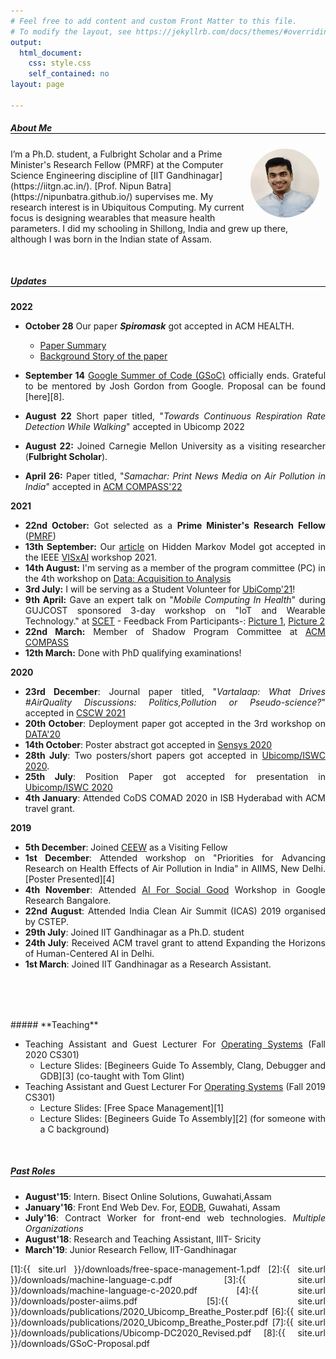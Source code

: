```yaml
---
# Feel free to add content and custom Front Matter to this file.
# To modify the layout, see https://jekyllrb.com/docs/themes/#overriding-theme-defaults
output:
  html_document:
    css: style.css
    self_contained: no
layout: page

---
```


<style>

	@-webkit-keyframes slide {
	    from { background-position: 0 0; }
	    to { background-position: -400px 0; }
	}
	#background{
		background: gray url("/images/tiny-squares/tiny-square.jpg") repeat 0 0;
		-webkit-animation: slide 20s linear infinite;
		-moz-animation: slide 20s linear infinite;
	}
	p{text-align: justify;}
	li{text-align: justify;}

	@media only screen and (max-width: 500px) {
	  	.pad-1 {
	   		 padding: 10px;
	  	}
	  	.pad-2 {
	   		 padding:10px;
	   		 border-radius: 50%
	  	}

  	}

	@media only screen and (min-width: 501px) {
	  	.pad-1 {
	   		 padding-left: :10px;
	  	}
	  	.pad-2 {
	   		 padding-left:10px; padding-right: 10px;
	   		 border-radius: 50%
	  	}

	}

	#about-me, #teaching, #updates, #past-roles{
		border-bottom: 1px solid black;

	}
</style>

##### **About Me**

<img class="pad-2" align="right" width="110" height="110" src="/images/RISHIRAJ.jpg">
<!--<img class="pad-1" align="right" width="200" height="170" src="/images/IMG-20190202-WA0001.jpg">
-->I’m a Ph.D. student, a Fulbright Scholar and a Prime Minister's Research Fellow (PMRF) at the Computer Science Engineering discipline of [IIT Gandhinagar](https://iitgn.ac.in/). [Prof. Nipun Batra](https://nipunbatra.github.io/) supervises me.  My research interest is in Ubiquitous Computing. My current focus is designing wearables that measure health parameters. I did my schooling in Shillong, India and grew up there, although I was born in the Indian state of Assam.

<!--
##### **<span style="color: #f56607">Looking for research internship (May-July 2022)</span>**
I'm looking to work in Human-Computer Interaction, Ubiquitous Computing, Sensor-enabled Embedded Systems that can impact healthcare delivery or pave the path towards making healthcare more accessible.-->


<div style="margin-top: 50px"></div>

##### **Updates**
**2022**
- **October 28** Our paper _**Spiromask**_ got accepted in ACM HEALTH.
    - [Paper Summary](https://twitter.com/nipun_batra/status/1586205718880739328)
    - [Background Story of the paper](https://twitter.com/rishihere/status/1586521223952928770)


- **September 14** [Google Summer of Code (GSoC)](https://summerofcode.withgoogle.com/) officially ends. Grateful to be mentored by Josh Gordon from Google. Proposal can be found [here][8].
- **August 22** Short paper titled, "*Towards Continuous Respiration Rate Detection While Walking*" accepted in Ubicomp 2022
- **August 22:** Joined Carnegie Mellon University as a visiting researcher (**Fulbright Scholar**).
- **April 26:** Paper titled, "*Samachar: Print News Media on Air Pollution in India*" accepted in [ACM COMPASS'22](https://compass.acm.org/)

**2021**
- **22nd October:** Got selected as a **Prime Minister's Research Fellow** ([PMRF](https://pmrf.in/))
- **13th September:** Our [article](https://nipunbatra.github.io/hmm/) on Hidden Markov Model got accepted in the IEEE [VISxAI](https://visxai.io/) workshop 2021.
- **14th August:** I'm serving as a member of the program committee (PC) in the 4th workshop on [Data: Acquisition to Analysis](https://data-workshop.github.io/DATA2021/)
- **3rd July:** I will be serving as a Student Volunteer for [UbiComp'21](https://ubicomp.org/ubicomp2021/)!
- **9th April:** Gave an expert talk on "*Mobile Computing In Health*" during GUJCOST sponsored 3-day workshop on "IoT and Wearable Technology." at [SCET](https://scet.ac.in/) - Feedback From Participants-: [Picture 1](/images/yay.png), [Picture 2](/images/feedback-scet.png)
- **22nd March:** Member of Shadow Program Committee at [ACM COMPASS](https://compass.acm.org/)
- **12th March:** Done with PhD qualifying examinations!

**2020**
- **23rd December**: Journal paper titled, "*Vartalaap: What Drives #AirQuality Discussions: Politics,Pollution or Pseudo-science?*" accepted in [CSCW 2021](https://cscw.acm.org/2021/)
- **20th October**: Deployment paper got accepted in the 3rd workshop on [DATA'20](https://workshopdata.github.io/DATA2020/)
- **14th October**: Poster abstract got accepted in [Sensys 2020](http://sensys.acm.org/2020/)
- **28th July**: Two posters/short papers got accepted in [Ubicomp/ISWC 2020](http://ubicomp.org/ubicomp2020).
- **25th July**: Position Paper got accepted for presentation in [Ubicomp/ISWC 2020](http://ubicomp.org/ubicomp2020)
- **4th January**: Attended CoDS COMAD 2020 in ISB Hyderabad with ACM travel grant.

**2019**
- **5th December**: Joined [CEEW](https://www.ceew.in) as a Visiting Fellow
- **1st December**: Attended workshop on "Priorities for Advancing Research on Health Effects of Air Pollution in India" in AIIMS, New Delhi. [Poster Presented][4]
- **4th November**: Attended [AI For Social Good](https://sites.google.com/view/aiforsocialgoodworkshop/home) Workshop in Google Research Bangalore.
- **22nd August**: Attended India Clean Air Summit (ICAS) 2019 organised by CSTEP.
- **29th July**: Joined IIT Gandhinagar as a Ph.D. student
- **24th July**: Received ACM travel grant to attend Expanding the Horizons of Human-Centered AI in Delhi.
- **1st March**: Joined IIT Gandhinagar as a Research Assistant.

<div style="margin-top: 80px"></div>


<div style="margin-top: 80px"></div>
##### **Teaching**

- Teaching Assistant and Guest Lecturer For [Operating Systems](https://nipunbatra.github.io/os2020/) (Fall 2020 CS301)
	- Lecture Slides: [Begineers Guide To Assembly, Clang, Debugger and GDB][3] (co-taught with Tom Glint)
- Teaching Assistant and Guest Lecturer For [Operating Systems](https://nipunbatra.github.io/os2019/) (Fall 2019 CS301)
	- Lecture Slides: [Free Space Management][1]
	- Lecture Slides: [Begineers Guide To Assembly][2] (for someone with a C background)
<div style="margin-top: 50px"></div>

##### **Past Roles**

- <span class="cat">**August'15**: Intern. Bisect Online Solutions, Guwahati,Assam</span>
- <span class="cat">**January'16**: Front End Web Dev. For, [EODB](http://eodbassam.in), Guwahati, Assam</span>
- <span class="cat">**July'16**: Contract Worker for front-end web technologies. *Multiple Organizations*</span>
- <span class="cat">**August'18**: Research and Teaching Assistant, IIIT- Sricity</span>
- <span class="cat">**March'19**: Junior Research Fellow, IIT-Gandhinagar</span>

[1]:{{ site.url }}/downloads/free-space-management-1.pdf
[2]:{{ site.url }}/downloads/machine-language-c.pdf
[3]:{{ site.url }}/downloads/machine-language-c-2020.pdf
[4]:{{ site.url }}/downloads/poster-aiims.pdf
[5]:{{ site.url }}/downloads/publications/2020_Ubicomp_Breathe_Poster.pdf
[6]:{{ site.url }}/downloads/publications/2020_Ubicomp_Breathe_Poster.pdf
[7]:{{ site.url }}/downloads/publications/Ubicomp-DC2020_Revised.pdf
[8]:{{ site.url }}/downloads/GSoC-Proposal.pdf


<script>
	document.getElementsByTagName("body")[0].setAttribute("id", "background");
</script>
